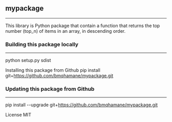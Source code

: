 ## mypackage 
---

This library is Python package that contain a function that returns the top number (top_n) of items in an array, in descending order.

### Building this package locally
---- 
python setup.py sdist

Installing this package from Github
pip install git+https://github.com/bmqhamane/mypackage.git

### Updating this package from Github
----
pip install --upgrade git+https://github.com/bmqhamane/mypackage.git

License
MIT
